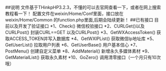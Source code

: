 ﻿##说明
文件基于THinkpHP3.2.3，不懂的可以去官网查看一下，或者在网上搜索教程看一下！
配置文件在weixin/Home/Conf里面，接口放在weixin/Home/Common 的function.php里面,后期会陆续更新！
##已有接口
目前以及开发了验证接口
*1、Check() 微信校验接口
*2、CURLGet()以及CURLPost() 封装CURL==GET 以及CURLPost()
*3、GetWXAccessToken() 获取ACCESS_TOKEN并写入数据库
*4、GetWXIPList() 获取微信Ip地址库
*5、GetUserList() 拉取用户列表
*6、GetUserBase() 用户基本信心
*7、PostMenu() 创建自定义菜单
*8、AddMaterial() 新增永久多媒体素材
*9、GetMaterialList() 获取永久素材
*10、GoZero() 调用清零接口（一个月只有10次哦）
